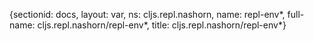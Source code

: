 {sectionid: docs, layout: var, ns: cljs.repl.nashorn, name: repl-env*, full-name: cljs.repl.nashorn/repl-env*,
  title: cljs.repl.nashorn/repl-env*}
